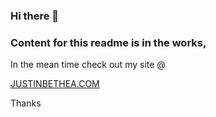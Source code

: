  ### Hi there 👋
<html><body><h3>Content for this readme is in the works,</h3>
<p>In the mean time check out my site @</p><a href="https://justinbethea.com"> JUSTINBETHEA.COM </a><br>
<p>Thanks</p>
</body></html>
   

<!--
**justinbethea/justinbethea** is a ✨ _special_ ✨ repository because its `README.md` (this file) appears on your GitHub profile.

Here are some ideas to get you started:

- 🔭 I’m currently working on ...
- 🌱 I’m currently learning ...
- 👯 I’m looking to collaborate on ...
- 🤔 I’m looking for help with ...
- 💬 Ask me about ...
- 📫 How to reach me: ...
- 😄 Pronouns: ...
- ⚡ Fun fact: ...
-->
